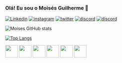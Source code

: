 <div>
	
<h3> Olá! Eu sou o Moisés Guilherme 👋 </h3>
</div>

<div>	
	
[![Linkedin](https://img.shields.io/badge/LinkedIn-0077B5?style=for-the-badge&logo=linkedin&logoColor=white)](https://www.linkedin.com/in/moisesguilherme/)
[![instagram](https://img.shields.io/badge/Instagram-E4405F?style=for-the-badge&logo=instagram&logoColor=white)](https://www.instagram.com/moisesgui23/)
[![twitter](https://img.shields.io/badge/Twitter-1DA1F2?style=for-the-badge&logo=twitter&logoColor=white)](https://twitter.com/Moisesmgo)
[![discord](https://img.shields.io/badge/Discord-7289DA?style=for-the-badge&logo=discord&logoColor=white)](Moisés5898)
[![discord](https://img.shields.io/badge/Gmail-D14836?style=for-the-badge&logo=gmail&logoColor=white)](gmail)
</div>

<div>
	
![Moises GitHub stats](https://github-readme-stats.vercel.app/api?username=moisesgui&show_icons=true&theme=highcontrast)
</div>

<div>
	
[![Top Langs](https://github-readme-stats.vercel.app/api/top-langs/?username=moisesgui&layout=compact&theme=highcontrast)](https://github.com/anuraghazra/github-readme-stats)
</div>
	
<div>
	
<img widht="40" height="40" src="https://cdn.jsdelivr.net/gh/devicons/devicon/icons/javascript/javascript-original.svg" />
<img widht="40" height="40" src="https://cdn.jsdelivr.net/gh/devicons/devicon/icons/typescript/typescript-original.svg" />
<img widht="40" height="40" src="https://cdn.jsdelivr.net/gh/devicons/devicon/icons/react/react-original.svg" />
<img widht="40" height="40" src="https://cdn.jsdelivr.net/gh/devicons/devicon/icons/vuejs/vuejs-original.svg" />
<img widht="40" height="40" src="https://cdn.jsdelivr.net/gh/devicons/devicon/icons/html5/html5-original.svg" />
<img widht="40" height="40" src="https://cdn.jsdelivr.net/gh/devicons/devicon/icons/css3/css3-original.svg">
</div><br>
